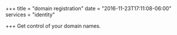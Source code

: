 +++
title = "domain registration"
date = "2016-11-23T17:11:08-06:00"
services = "identity"

+++
Get control of your domain names.
